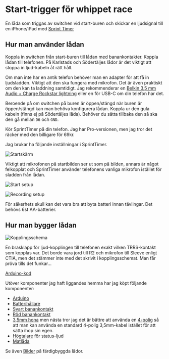 # Start-trigger för whippet race
En låda som triggas av switchen vid start-buren och skickar en ljudsignal till en iPhone/iPad med [Sprint Timer](https://appmaker.se/home/sprinttimer/)

## Hur man använder lådan
Koppla in switchen från start-buren till lådan med banankontakter.
Koppla lådan till telefonen. På Karlstads och Södertäljes lådor är det viktigt att stoppa in ljud-kabeln åt rätt håll.

Om man inte har en antik telefon behöver man en adapter för att få in ljudsladden. Viktigt att den ska fungera med mikrofon. Det är även praktiskt om den kan ta laddning samtidigt. Jag rekommenderar en [Belkin 3,5 mm Audio + Charge Rockstar lightning](https://www.prisjakt.nu/produkt.php?p=5065369) eller en för USB-C om din telefon har det. 

Beroende på om switchen på buren är öppen/stängd när buren är öppen/stängd kan man behöva konfigurera lådan. Koppla ur den gula kabeln (finns ej på Södertäljes låda). Behöver du sätta tillbaka den så ska den gå mellan `D6` och `GND`.

Kör SprintTimer på din telefon. Jag har Pro-versionen, men jag tror det räcker med den billigare för 69kr.

Jag brukar ha följande inställningar i SprintTimer.

![Startskärm](screenshots/start%20screen.png)

Viktigt att mikrofonen på startbilden ser ut som på bilden, annars är något felkopplat och SprintTimer använder telefonens vanliga mikrofon istället för sladden från lådan.

![Start setup](screenshots/start%20setup.png) 

![Recording setup](screenshots/recording%20setup.png)

För säkerhets skull kan det vara bra att byta batteri innan tävlingar. Det behövs 6st AA-batterier.

## Hur man bygger lådan
![Kopplingsschema](circuit.png)

En brasklapp för ljud-kopplingen till telefonen exakt vilken TRRS-kontakt som kopplas var. 
Det borde vara jord till R2 och mikrofon till Sleeve enligt CTIA, men det stämmer inte med det skrivit i kopplingsschemat. Man får pröva tills det funkar...

[Arduino-kod](start-trigger.ino)

Utöver komponenter jag haft liggandes hemma har jag köpt följande komponenter:
- [Arduino](https://www.electrokit.com/uno-rev3-arduino-kompatibel)
- [Batterihållare](https://www.electrokit.com/batterihallare-6xaa-kabel)
- [Svart banankontakt](https://www.electrokit.com/banankontakt-4mm-hona-chassi-svart)
- [Röd banankontakt](https://www.electrokit.com/banankontakt-4mm-hona-chassi-rod)
- [3,5mm hona](https://www.electrokit.com/3.5mm-jack-2-pol-pcb-med-brytare-pj398sm) men nästa tror jag det är bättre att använda en [4-polig](https://www.electrokit.com/3.5mm-jack-4-pol-chassie) så att man kan använda en standard 4-polig 3,5mm-kabel istället för att sätta ihop sin egen.
- [Högtalare](https://www.electrokit.com/miniatyrhogtalare-8ohm-0.5w-20mm) för status-ljud
- [Matlåda](https://www.ikea.com/se/sv/p/ikea-365-matlada-med-lock-rektangulaer-plast-70507963/)

Se även [Bilder](bilder) på färdigbyggda lådor.